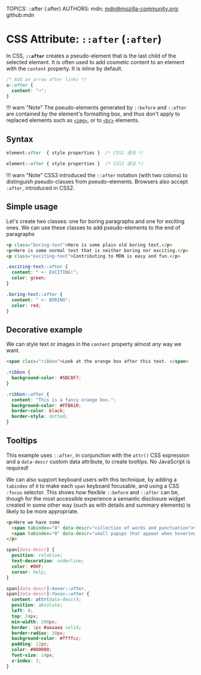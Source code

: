 TOPICS: ::after (:after)
AUTHORS: mdn; mdn@mozilla-community.org; github:mdn

# CSS Attribute: `::after` (`:after`)

In CSS, **`::after`** creates a pseudo-element that is the last child of the selected element. It is
often used to add cosmetic content to an element with the `content` property. It is inline by default.

```css
/* Add an arrow after links */
a::after {
  content: "→";
}
```

!!! warn "Note"
    The pseudo-elements generated by `::before` and `::after` are contained by the element's
    formatting box, and thus don't apply to replaced elements such as [`<img>`](/en/webfrontend/<img>),
    or to [`<br>`](/en/webfrontend/<br>) elements.

## Syntax

```css
element:after  { style properties }  /* CSS2 语法 */

element::after { style properties }  /* CSS3 语法 */
```

!!! warn "Note"
    CSS3 introduced the `::after` notation (with two colons) to distinguish pseudo-classes
    from pseudo-elements. Browsers also accept `:after`, introduced in CSS2.

## Simple usage

Let's create two classes: one for boring paragraphs and one for exciting ones. We can use these
classes to add pseudo-elements to the end of paragraphs

```html
<p class="boring-text">Here is some plain old boring text.</p>
<p>Here is some normal text that is neither boring nor exciting.</p>
<p class="exciting-text">Contributing to MDN is easy and fun.</p>
```

```css
.exciting-text::after {
  content: " <- EXCITING!";
  color: green;
}

.boring-text::after {
  content: " <- BORING";
  color: red;
}
```

## Decorative example

We can style text or images in the `content` property almost any way we want.

```html
<span class="ribbon">Look at the orange box after this text. </span>
```

```css
.ribbon {
  background-color: #5BC8F7;
}

.ribbon::after {
  content: "This is a fancy orange box.";
  background-color: #FFBA10;
  border-color: black;
  border-style: dotted;
}
```

## Tooltips

This example uses `::after`, in conjunction with the `attr()` CSS expression and a
`data-descr` custom data attribute, to create tooltips. No JavaScript is required!

We can also support keyboard users with this technique, by adding a `tabindex` of `0` to make each `span`
keyboard focusable, and using a CSS `:focus` selector. This shows how flexible `::before` and `::after`
can be, though for the most accessible experience a semantic disclosure widget created in some other
way (such as with details and summary elements) is likely to be more appropriate.

```html
<p>Here we have some
  <span tabindex="0" data-descr="collection of words and punctuation">text</span> with a few
  <span tabindex="0" data-descr="small popups that appear when hovering">tooltips</span>.
</p>
```

```css
span[data-descr] {
  position: relative;
  text-decoration: underline;
  color: #00F;
  cursor: help;
}

span[data-descr]:hover::after,
span[data-descr]:focus::after {
  content: attr(data-descr);
  position: absolute;
  left: 0;
  top: 24px;
  min-width: 200px;
  border: 1px #aaaaaa solid;
  border-radius: 10px;
  background-color: #ffffcc;
  padding: 12px;
  color: #000000;
  font-size: 14px;
  z-index: 1;
}
```
